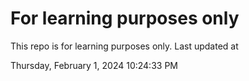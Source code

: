 # For learning purposes only
This repo is for learning purposes only.
Last updated at

Thursday, February 1, 2024 10:24:33 PM

